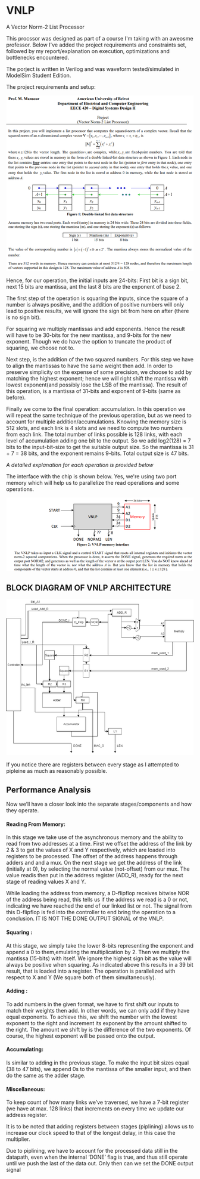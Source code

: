 # VNLP
A Vector Norm-2 List Processor

This procssor was designed as part of a course I'm taking with an aweosme professor.
Below I've added the project requirements and constraints set, followed by my report/explanation on execution, optimizations and bottlenecks encountered.

The porject is written in Verilog and was waveform tested/simulated in ModelSim Student Edition.


The project requirements and setup:
<p align= "center">
  <img src="https://github.com/this-marwan/VNLP/blob/master/VNLP_A.PNG?raw=true" alt="assignment pic"/>
</p>


Hence, for our operation, the initial inputs are 24-bits: First bit is a sign bit, next 15 bits are mantissa, ant the last 8 bits are the exponent of base 2.

The first step of the operation is squaring the inputs, since the square of a number is always positive, and the addition of positive numbers will only lead to positive results, we will ignore the sign bit from here on after (there is no sign bit).

For squaring we multiply mantissas and add exponents. Hence the result will have to be 30-bits for the new mantissa, and 9-bits for the new exponent. Though we do have the option to truncate the product of squaring, we choose not to.

Next step, is the addition of the two squared numbers. For this step we have to align the mantissas to have the same weight then add. In order to preserve simplicity on the expense of some precision, we choose to add by matching the highest exponent; hence we will right shift
the mantissa with lowest exponent(and possibly lose the LSB of the mantissa).
The result of this operation, is a mantissa of 31-bits and exponent of 9-bits (same as before).

Finally we come to the final operation: accumulation.
In this operation we will repeat the same technique of the previous operation, but as we need to account for multiple addition/accumulations. Knowing the memory size is 512 slots, and each link is 4 slots and we need to compute two numbers from each link. The total number of links possible is 128 links, with each level of accumulation adding one bit to the output. So we add log2(128) = 7 bits to the input-bit-size to get the suitable output size. So the mantissa is 31 + 7 = 38 bits, and the exponent remains 9-bits. Total output size is 47 bits.

*A detailed explanation for each operation is provided below*



The interface with the chip is shown below. Yes, we're using two port memory which will help us to parallelize the read operations and some operations.

<p align= "center">
  <img src="https://github.com/this-marwan/VNLP/blob/master/VNLP_C.PNG?raw=true" alt="assignment pic"/>
</p>

## BLOCK DIAGRAM OF VNLP ARCHITECTURE

<p align= "center">
  <img src="https://github.com/this-marwan/VNLP/blob/master/Block Diagram.png?raw=true" alt="assignment pic"/>
</p>
If you notice there are registers between every stage as I attempted to pipleine as much as reasonably possible.

## Performance Analysis
Now we’ll have a closer look into the separate stages/components and how they operate.

#### Reading From Memory:
In this stage we take use of the asynchronous memory and the ability to read from two addresses at a time. First we offset the address of the link by 2 & 3 to get the values of X and Y respectively, which are loaded into registers to be processed. The offset of the address happens through adders and  and a mux. On the next stage we get the address of the link (initially at 0), by selecting the normal value (not-offset) from our mux. The value readis then put in the address register (ADD_R), ready for the next stage of reading values X and Y.

While loading the address from memory, a D-flipflop receives bitwise NOR of the address being read, this tells us if the address we read is a 0 or not, indicating we have reached the end of our linked list or not. The signal from this D-flipflop is fed into the controller to end bring the operation to a conclusion. IT IS NOT THE DONE OUTPUT SIGNAL of the VNLP.

#### Squaring : 
At this stage, we simply take the lower 8-bits representing the exponent and append a 0 to them,emulating the multiplication by 2. Then we multiply the mantissa (15-bits) with itself. We ignore the highest sign bit as the value will always be positive when squaring. As indicated above this results in a 39 bit result, that is loaded into a register. The operation is parallelized with respect to X and Y (We square both of them simultaneously).

#### Adding : 
To add numbers in the given format, we have to first shift our inputs to match their weights then add. In other words, we can only add if they have equal exponents.
To achieve this, we shift the number with the lowest exponent to the right and increment its exponent by the amount shifted to the right. The amount we shift by is the difference of the two exponents.
Of course, the highest exponent will be passed onto the output.

#### Accumulating: 
Is similar to adding in the previous stage. To make the input bit sizes equal (38 to 47 bits), we append 0s to the mantissa of the smaller input, and then do the same as the adder stage.

#### Miscellaneous:
To keep count of how many links we’ve traversed, we have a 7-bit register (we have at max. 128 links) that increments on every time we update our address register.

It is to be noted that adding registers between stages (piplining) allows us to increase our clock speed to that of the longest delay, in this case the multiplier.

Due to piplining, we have to account for the processed data still in the datapath, even when the internal ‘DONE’ flag is true, and thus still operate until we push the last of the data out. Only then can we set the DONE output signal






